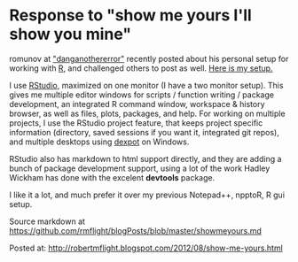 # Response to "show me yours I'll show you mine"

romunov at ["danganothererror"][dLink] recently posted about his personal
setup for working with [R][dLink2], and challenged others to post as well. [Here
is my setup.][dlLink]

I use [RStudio][rLink1], maximized on one monitor (I have a two monitor setup).
This gives me multiple editor windows for scripts / function writing / package development,
an integrated R command window, workspace & history browser, as well as files, plots,
packages, and help. For working on multiple projects, I use the RStudio project
feature, that keeps project specific information (directory, saved sessions if you
want it, integrated git repos), and multiple desktops using [dexpot][dexLink] on 
Windows.

RStudio also has markdown to html support directly, and they are adding a bunch of
package development support, using a lot of the work Hadley Wickham has done with
the excelent **devtools** package.

I like it a lot, and much prefer it over my previous Notepad++, npptoR, R gui setup.

Source markdown at https://github.com/rmflight/blogPosts/blob/master/showmeyours.md

Posted at: http://robertmflight.blogspot.com/2012/08/show-me-yours.html

[dLink]: http://danganothererror.wordpress.com/
[dLink2]: http://danganothererror.wordpress.com/2012/08/09/show-me-yours-and-ill-show-you-mine/
[rLink1]: http://rstudio.org
[dexLink]: http://dexpot.de/
[dlLink]: https://dl.dropbox.com/s/si6z10l55eebjk1/rstudio_screen.png